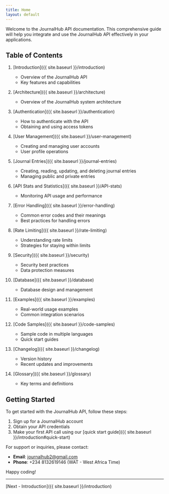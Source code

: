 ```yaml
---
title: Home
layout: default
---
```


Welcome to the JournalHub API documentation. This comprehensive guide will help you integrate and use the JournalHub API effectively in your applications.

## Table of Contents

1. [Introduction]({{ site.baseurl }}/introduction)
   - Overview of the JournalHub API
   - Key features and capabilities

2. [Architecture]({{ site.baseurl }}/architecture)
   - Overview of the JournalHub system architecture

3. [Authentication]({{ site.baseurl }}/authentication)
   - How to authenticate with the API
   - Obtaining and using access tokens

4. [User Management]({{ site.baseurl }}/user-management)
   - Creating and managing user accounts
   - User profile operations

5. [Journal Entries]({{ site.baseurl }}/journal-entries)
   - Creating, reading, updating, and deleting journal entries
   - Managing public and private entries

6. [API Stats and Statistics]({{ site.baseurl }}/API-stats)
   - Monitoring API usage and performance

7. [Error Handling]({{ site.baseurl }}/error-handling)
   - Common error codes and their meanings
   - Best practices for handling errors

8. [Rate Limiting]({{ site.baseurl }}/rate-limiting)
   - Understanding rate limits
   - Strategies for staying within limits

9. [Security]({{ site.baseurl }}/security)
   - Security best practices
   - Data protection measures

10. [Database]({{ site.baseurl }}/database)
    - Database design and management

11. [Examples]({{ site.baseurl }}/examples)
    - Real-world usage examples
    - Common integration scenarios

12. [Code Samples]({{ site.baseurl }}/code-samples)
    - Sample code in multiple languages
    - Quick start guides

13. [Changelog]({{ site.baseurl }}/changelog)
    - Version history
    - Recent updates and improvements

14. [Glossary]({{ site.baseurl }}/glossary)
    - Key terms and definitions

## Getting Started

To get started with the JournalHub API, follow these steps:

1. Sign up for a JournalHub account
2. Obtain your API credentials
3. Make your first API call using our [quick start guide]({{ site.baseurl }}/introduction#quick-start)

For support or inquiries, please contact:

- **Email**: journalhub2@gmail.com
- **Phone**: +234 8132619146 (WAT - West Africa Time)

Happy coding!

---

[Next - Introduction]({{ site.baseurl }}/introduction)
